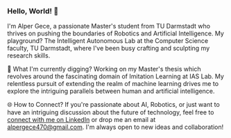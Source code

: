 ### Hello, World! 👋

I'm Alper Gece, a passionate Master's student from TU Darmstadt who thrives on pushing the boundaries of Robotics and Artificial Intelligence. My playground? The Intelligent Autonomous Lab at the Computer Science faculty, TU Darmstadt, where I've been busy crafting and sculpting my research skills.

🔬 What I'm currently digging?
Working on my Master's thesis which revolves around the fascinating domain of Imitation Learning at IAS Lab. My relentless pursuit of extending the realm of machine learning drives me to explore the intriguing parallels between human and artificial intelligence.

🌐 How to Connect?
If you're passionate about AI, Robotics, or just want to have an intriguing discussion about the future of technology, feel free to [connect with me on LinkedIn](https://www.linkedin.com/in/alpergece) or drop me an email at [alpergece470@gmail.com](mailto:alpergece470@gmail.com). I'm always open to new ideas and collaboration!


